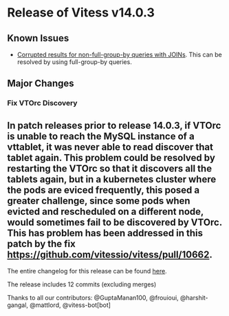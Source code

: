 # Release of Vitess v14.0.3
## Known Issues

- [Corrupted results for non-full-group-by queries with JOINs](https://github.com/vitessio/vitess/issues/11625). This can be resolved by using full-group-by queries.

## Major Changes

### Fix VTOrc Discovery

In patch releases prior to release 14.0.3, if VTOrc is unable to reach the MySQL instance of a vttablet, it was never able to read discover that tablet again.
This problem could be resolved by restarting the VTOrc so that it discovers all the tablets again, but in a kubernetes cluster where the pods are eviced 
frequently, this posed a greater challenge, since some pods when evicted and rescheduled on a different node, would sometimes fail to be discovered by VTOrc.
This has problem has been addressed in this patch by the fix https://github.com/vitessio/vitess/pull/10662.
------------
The entire changelog for this release can be found [here](https://github.com/vitessio/vitess/blob/main/doc/releasenotes/14_0_3_changelog.md).

The release includes 12 commits (excluding merges)

Thanks to all our contributors: @GuptaManan100, @frouioui, @harshit-gangal, @mattlord, @vitess-bot[bot]

